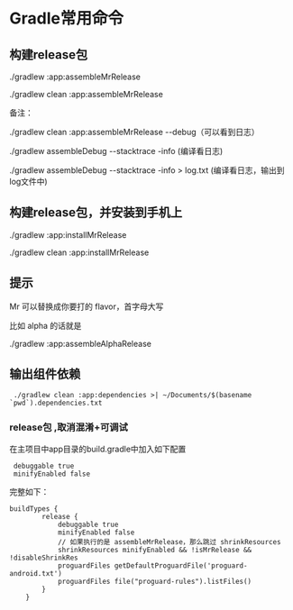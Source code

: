 # Gradle常用命令
## 构建release包
./gradlew :app:assembleMrRelease 

./gradlew clean :app:assembleMrRelease

备注：

./gradlew clean :app:assembleMrRelease --debug（可以看到日志）

./gradlew assembleDebug --stacktrace -info (编译看日志)

./gradlew assembleDebug --stacktrace -info > log.txt  (编译看日志，输出到log文件中)

## 构建release包，并安装到手机上
./gradlew :app:installMrRelease

./gradlew clean :app:installMrRelease

## 提示
Mr 可以替换成你要打的 flavor，首字母大写

比如 alpha 的话就是

 ./gradlew :app:assembleAlphaRelease

 ## 输出组件依赖
```
 ./gradlew clean :app:dependencies >| ~/Documents/$(basename `pwd`).dependencies.txt
```

### release包 ,取消混淆+可调试
在主项目中app目录的build.gradle中加入如下配置

```
 debuggable true
 minifyEnabled false
```
完整如下：

```
buildTypes {
        release {
            debuggable true
            minifyEnabled false
            // 如果执行的是 assembleMrRelease，那么跳过 shrinkResources
            shrinkResources minifyEnabled && !isMrRelease && !disableShrinkRes
            proguardFiles getDefaultProguardFile('proguard-android.txt')
            proguardFiles file("proguard-rules").listFiles()
        }
    }
```

